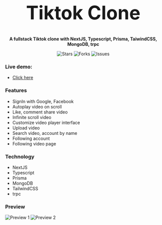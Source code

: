 <h1 align="center" style="font-size: 60px">Tiktok Clone</h1>

<p align="center"><strong>A fullstack Tiktok clone with NextJS, Typescript, Prisma, TaiwindCSS, MongoDB, trpc</strong></p>

<p align="center">
  <img alt="Stars" src="https://badgen.net/github/stars/an678-mhg/tiktok-clone">
  <img alt="Forks" src="https://badgen.net/github/forks/an678-mhg/tiktok-clone">
  <img alt="Issues" src="https://badgen.net/github/issues/an678-mhg/tiktok-clone">
</p>

### Live demo: 

- [Click here](https://toptop-app.vercel.app/)

### Features

- SignIn with Google, Facebook
- Autoplay video on scroll
- Like, comment share video
- Infinite scroll video
- Customize video player interface
- Upload video
- Search video, account by name
- Following account
- Following video page

### Technology

- NextJS
- Typescript
- Prisma
- MongoDB
- TailwindCSS
- trpc

### Preview

![Preview 1](https://res.cloudinary.com/annnn/image/upload/v1670686322/home_page_tiktok_clone_n1zfs4.png)
![Preview 2](https://res.cloudinary.com/annnn/image/upload/v1670686325/video_page_tiktok_clone_fzplvl.png)
